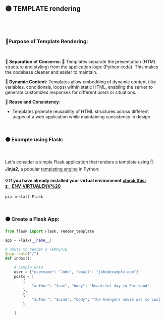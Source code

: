 ## 🟡 TEMPLATE rendering

<br>
<br>

### 🌈Purpose of Template Rendering:

<br>

🔸 **Separation of Concerns:** 💅 Templates separate the presentation (HTML structure and styling) from the application logic (Python code). This makes the codebase cleaner and easier to maintain.

🔸 **Dynamic Content:** Templates allow embedding of dynamic content (like variables, conditionals, loops) within static HTML, enabling the server to generate customized responses for different users or situations.

🔸 **Reuse and Consistency**:

- Templates promote reusability of HTML structures across different pages of a web application while maintaining consistency in design.

<br>

### 🟠 Example using Flask:

<br>

Let's consider a simple Flask application that renders a template using ✋ **Jinja2**, a popular <u>templating engine</u> in Python:

#### 💡 If you have already installed your virtual environment [check this: z\_\_ENV_VIRTUALENV%20](./z__ENV_VIRTUALENV%20.md)

```javascript
pip install Flask

```

<br>

### 🟠 Create a Flask App:

```python
from flask import Flask, render_template

app = Flask(__name__)

# Route to render a TEMPLATE
@app.route("/")
def index():

    # Sample data
    user = {"username": "John", "email": "john@example.com"}
    posts = [
        {
            "author": "Jane", "body": "Beautiful day in Portland"
        },
        {
            "author": "Susan", "body": "The Avengers movie was so cool!"
        }

    ]

```

